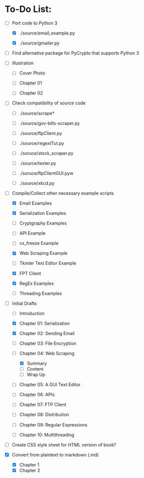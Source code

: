# To-Do List:

- [ ] Port code to Python 3
  - [x] ./source/email\_example.py
  - [x] ./source/gmailer.py


- [ ] Find alternative package for PyCrypto that supports Python 3


- [ ] Illustration
  - [ ] Cover Photo
  - [ ] Chapter 01
  - [ ] Chapter 02


- [ ] Check compatibility of source code
  - [ ] ./source/scrape\*
  - [ ] ./source/gov-bills-scraper.py
  - [ ] ./source/ftpClient.py
  - [ ] ./source/regextTut.py
  - [ ] ./soruce/stock\_scraper.py
  - [ ] ./source/texter.py
  - [ ] ./soruce/ftpClientGUI.pyw
  - [ ] ./source/xkcd.py


- [ ] Compile/Collect other necessary example
  scripts
  - [x] Email Examples
  - [x] Serialization Examples
  - [ ] Cryptgraphy Examples
  - [ ] API Example
  - [ ] cx\_freeze Example
  - [x] Web Scraping Example
  - [ ] Tkinter Text Editor Example
  - [x] FPT Client
  - [x] RegEx Examples
  - [ ] Threading Examples


- [ ] Initial Drafts
  - [ ] Introduction
  - [x] Chapter 01: Serialization
  - [x] Chapter 02: Sending Email
  - [ ] Chapter 03: File Encryption
  - [ ] Chapter 04: Web Scraping
    - [x] Summary
    - [ ] Content
    - [ ] Wrap Up
  - [ ] Chapter 05: A GUI Text Editor
  - [ ] Chapter 06: APIs
  - [ ] Chapter 07: FTP Client
  - [ ] Chapter 08: Distribution
  - [ ] Chapter 09: Regular Expressions
  - [ ] Chapter 10: Multithreading


- [ ] Create CSS style sheet for HTML version of book?


- [x] Convert from plaintext to markdown (.md)
  - [x] Chapter 1
  - [x] Chapter 2
